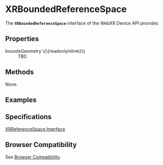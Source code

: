 # XRBoundedReferenceSpace

The **`XRBoundedReferenceSpace`** interface of the WebXR Device API provides 

## Properties

<dl>
  <dt>boundsGeometry \{\{readonlyinline\}\}</dt>
  <dd>TBD</dd>
</dl>

## Methods

None.

## Examples



## Specifications

[XRReferenceSpace Interface](https://immersive-web.github.io/webxr/#xrboundedreferencespace-interface)

## Browser Compatibility

See [Browser Compatibility](compatibility).
